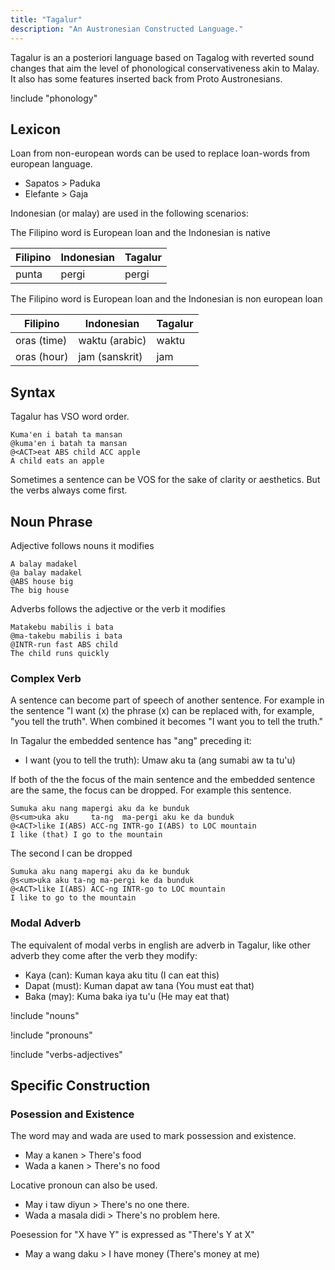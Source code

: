 ```yaml
---
title: "Tagalur"
description: "An Austronesian Constructed Language."
---
```


Tagalur is an a posteriori language based on Tagalog with reverted sound changes that aim the level of phonological conservativeness akin to Malay. It also has some features inserted back from Proto Austronesians.

!include "phonology"

## Lexicon

Loan from non-european words can be used to replace loan-words from european language.

- Sapatos > Paduka
- Elefante > Gaja

Indonesian (or malay) are used in the following scenarios:

The Filipino word is European loan and the Indonesian is native

| Filipino | Indonesian | Tagalur |
| -------- | ---------- | ------- |
| punta    | pergi      | pergi   |

The Filipino word is European loan and the Indonesian is non european loan

| Filipino    | Indonesian     | Tagalur |
| ----------- | -------------- | ------- |
| oras (time) | waktu (arabic) | waktu   |
| oras (hour) | jam (sanskrit) | jam     |

## Syntax

Tagalur has VSO word order.

```gloss
Kuma'en i batah ta mansan
@kuma'en i batah ta mansan
@<ACT>eat ABS child ACC apple
A child eats an apple
```

Sometimes a sentence can be VOS for the sake of clarity or aesthetics. But the verbs always come first.

## Noun Phrase

Adjective follows nouns it modifies

```gloss
A balay madakel
@a balay madakel
@ABS house big
The big house
```

Adverbs follows the adjective or the verb it modifies

```gloss
Matakebu mabilis i bata
@ma-takebu mabilis i bata
@INTR-run fast ABS child
The child runs quickly
```

### Complex Verb

A sentence can become part of speech of another sentence. For example in the sentence "I want (x) the phrase (x) can be replaced with, for example, "you tell the truth". When combined it becomes "I want you to tell the truth."

In Tagalur the embedded sentence has "ang" preceding it:

- I want (you to tell the truth): Umaw aku ta (ang sumabi aw ta tu'u)

If both of the the focus of the main sentence and the embedded sentence are the same, the focus can be dropped. For example this sentence.

```gloss
Sumuka aku nang mapergi aku da ke bunduk
@s<um>uka aku     ta-ng  ma-pergi aku ke da bunduk
@<ACT>like I(ABS) ACC-ng INTR-go I(ABS) to LOC mountain
I like (that) I go to the mountain
```

The second I can be dropped

```gloss
Sumuka aku nang mapergi aku da ke bunduk
@s<um>uka aku ta-ng ma-pergi ke da bunduk
@<ACT>like I(ABS) ACC-ng INTR-go to LOC mountain
I like to go to the mountain
```

### Modal Adverb

The equivalent of modal verbs in english are adverb in Tagalur, like other adverb they come after the verb they modify:

- Kaya (can): Kuman kaya aku titu (I can eat this)
- Dapat (must): Kuman dapat aw tana (You must eat that)
- Baka (may): Kuma baka iya tu'u (He may eat that)

!include "nouns"

!include "pronouns"

!include "verbs-adjectives"

## Specific Construction

### Posession and Existence

The word may and wada are used to mark possession and existence.

- May a kanen > There's food
- Wada a kanen > There's no food

Locative pronoun can also be used.

- May i taw diyun > There's no one there.
- Wada a masala didi > There's no problem here.

Poesession for "X have Y" is expressed as "There's Y at X"

- May a wang daku > I have money (There's money at me)
